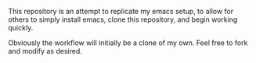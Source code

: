 This repository is an attempt to replicate my emacs setup, to allow for others to simply install emacs, clone this repository, and begin working quickly.

Obviously the workflow will initially be a clone of my own. Feel free to fork and modify as desired.
